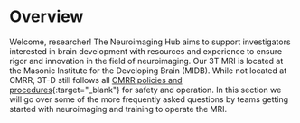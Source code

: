 # Overview
Welcome, researcher! The Neuroimaging Hub aims to support investigators interested in brain development with resources and experience to ensure rigor and innovation in the field of neuroimaging. Our 3T MRI is located at the Masonic Institute for the Developing Brain (MIDB). While not located at CMRR, 3T-D still follows all [CMRR policies and procedures](https://www.cmrr.umn.edu/policies/){:target="_blank"} for safety and operation. In this section we will go over some of the more frequently asked questions by teams getting started with neuroimaging and training to operate the MRI.
